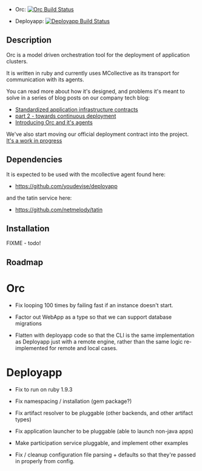  * Orc: [![Orc Build Status](https://travis-ci.org/youdevise/orc.png)](https://travis-ci.org/youdevise/orc)

  * Deployapp: [![Deployapp Build Status](https://travis-ci.org/youdevise/deployapp.png)](https://travis-ci.org/youdevise/deployapp)

Description
-----------

Orc is a model driven orchestration tool for the deployment of application clusters.

It is written in ruby and currently uses MCollective as its transport for communication with its agents.

You can read more about how it's designed, and problems it's meant to solve in a series of blog posts on our company tech blog:

  * [Standardized application infrastructure contracts](https://devblog.timgroup.com/2012/07/17/standardized-application-infrastructure-contracts/)
  * [part 2 - towards continuous deployment](https://devblog.timgroup.com/2012/09/03/standardized-application-infrastructure-contracts-part-2-towards-continuous-deployment/)
  * [Introducing Orc and it's agents](https://devblog.timgroup.com/2012/12/20/introducing-orc-and-its-agents/)

We've also start moving our official deployment contract into the project. [It's a work in progress](http://youdevise.github.com/orc/contract.html)

Dependencies
------------

It is expected to be used with the mcollective agent found here:

  * https://github.com/youdevise/deployapp

and the tatin service here:

  * https://github.com/netmelody/tatin

Installation
------------

FIXME - todo!

Roadmap
-------

Orc
===

  * Fix looping 100 times by failing fast if an instance doesn't start.

  * Factor out WebApp as a type so that we can support database migrations

  * Flatten with deployapp code so that the CLI is the same implementation as
    Deployapp just with a remote engine, rather than the same logic re-implemented
    for remote and local cases.

Deployapp
=========

   * Fix to run on ruby 1.9.3

   * Fix namespacing / installation (gem package?)

   * Fix artifact resolver to be pluggable (other backends, and other artifact types)

   * Fix application launcher to be pluggable (able to launch non-java apps)

   * Make participation service pluggable, and implement other examples

   * Fix / cleanup configuration file parsing + defaults so that they're passed in properly from config.

